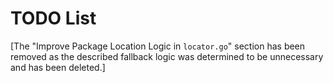 # TODO List

[The "Improve Package Location Logic in `locator.go`" section has been removed as the described fallback logic was determined to be unnecessary and has been deleted.]
